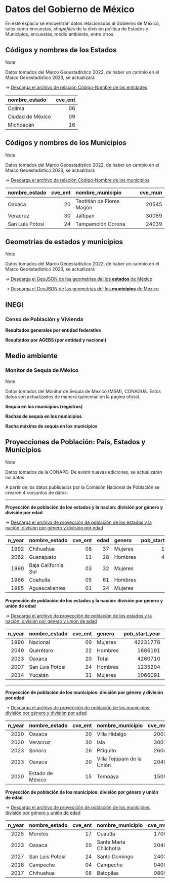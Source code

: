 # Datos del Gobierno de México

En este espacio se encuentran datos relacionados al Gobierno de México, 
tales como encuestas, _shapefiles_ de la división política de Estados y 
Municipios, encuestas, medio ambiente, entre otros.

## Códigos y nombres de los Estados 

> [!NOTE]
> Datos tomados del Marco Geoestadístico 2022, de haber un cambio en el Marco Geoestadístico 2023, se actualizará

→ [Descarga el archivo de relación Código-Nombre de las entidades](https://raw.githubusercontent.com/isaacarroyov/datos_facil_acceso/main/GobiernoMexicano/cve_nom_estados.csv)

| nombre_estado    |   cve_ent |
|:-----------------|----------:|
| Colima           |        06 |
| Ciudad de México |        09 |
| Michoacán        |        16 |


## Códigos y nombres de los Municipios 

> [!NOTE]
> Datos tomados del Marco Geoestadístico 2022, de haber un cambio en el Marco Geoestadístico 2023, se actualizará

→ [Descarga el archivo de relación Código-Nombre de los municipios](https://raw.githubusercontent.com/isaacarroyov/datos_facil_acceso/main/GobiernoMexicano/cve_nom_municipios.csv)

| nombre_estado   |   cve_ent | nombre_municipio          |   cve_mun |
|:----------------|----------:|:--------------------------|----------:|
| Oaxaca          |        20 | Teotitlán de Flores Magón |     20545 |
| Veracruz        |        30 | Jáltipan                  |     30089 |
| San Luis Potosí |        24 | Tampamolón Corona         |     24039 |


## Geometrías de estados y municipios

> [!NOTE]
> Datos tomados del Marco Geoestadístico 2022, de haber un cambio en el Marco Geoestadístico 2023, se actualizará

→ [Descarga el GeoJSON de las geometrías del los **estados** de México](https://raw.githubusercontent.com/isaacarroyov/datos_facil_acceso/main/GobiernoMexicano/geometrias/00ent_mexico.geojson)

→ [Descarga el GeoJSON de las geometrías del los **municipios** de México](https://raw.githubusercontent.com/isaacarroyov/datos_facil_acceso/main/GobiernoMexicano/geometrias/00mun_simplified-t005-geopandas.geojson)


## INEGI

### Censo de Población y Vivienda


**Resultados generales por entidad federativa**
<!-- TODO: Descripcion y descarga de los archivos de MSM -->

**Resultados por AGEBS (por entidad y nacional)**
<!-- TODO: Descripcion y descarga de los archivos de MSM -->


## Medio ambiente

### Monitor de Sequía de México

> [!NOTE]  
>  Datos tomados del Monitor de Sequía de Mexico (MSM), CONAGUA. Estos datos son actualizados de manera quincenal en la página oficial.

**Sequía en los municipios (registros)**
<!-- TODO: Descripcion y descarga de los archivos de MSM -->

**Rachas de sequía en los municipios**
<!-- TODO: Descripcion y descarga de los archivos de MSM -->

**Racha máxima de sequía en los municipios**
<!-- TODO: Descripcion y descarga de los archivos de MSM -->

## Proyecciones de Población: País, Estados y Municipios

> [!NOTE]  
>  Datos tomados de la CONAPO. De existir nuevas ediciones, se actualizarán los datos

A partir de los datos publicados por la Comisión Nacional de Población 
se crearon 4 conjuntos de datos:

---

**Proyección de población de los estados y la nación: división por género y división por edad**

→ [Descarga el archivo de proyección de población de los estados y la nación: división por género y división por edad](https://raw.githubusercontent.com/isaacarroyov/datos_facil_acceso/main/GobiernoMexicano/conapo_proyecciones/conapo_pob_ent_gender_age_1950_2070.csv)

| n_year | nombre_estado       | cve_ent | edad | genero  | pob_start_year | pob_mid_year |
|-------:|:--------------------|--------:|-----:|:--------|---------------:|-------------:|
|   1992 | Chihuahua           |      08 |   37 | Mujeres |          14532 |        14905 |
|   2062 | Guanajuato          |      11 |   28 | Hombres |          41364 |        41154 |
|   1990 | Baja California Sur |      03 |   32 | Mujeres |           2346 |         2407 |
|   1986 | Coahuila            |      05 |   61 | Hombres |           3718 |         3792 |
|   1985 | Aguascalientes      |      01 |   24 | Mujeres |           5327 |         5473 |

**Proyección de población de los estados y la nación: división por género y unión de edad**

→ [Descarga el archivo de proyección de población de los estados y la nación: división por género y unión de edad](https://raw.githubusercontent.com/isaacarroyov/datos_facil_acceso/main/GobiernoMexicano/conapo_proyecciones/conapo_pob_ent_gender_1950_2070.csv)

| n_year | nombre_estado   | cve_ent | genero  | pob_start_year | pob_mid_year |
|-------:|:----------------|--------:|:--------|---------------:|-------------:|
|   1990 | Nacional        |      00 | Mujeres |       42231778 |     42648349 |
|   2049 | Querétaro       |      22 | Hombres |        1686191 |      1690779 |
|   2023 | Oaxaca          |      20 | Total   |        4260710 |      4276769 |
|   2007 | San Luis Potosí |      24 | Hombres |        1235204 |      1241918 |
|   2014 | Yucatán         |      31 | Mujeres |        1066091 |      1073334 |

---

**Proyección de población de los municipios: división por género y división por edad**

→ [Descarga el archivo de proyección de población de los municipios: división por género y división por edad](https://raw.githubusercontent.com/isaacarroyov/datos_facil_acceso/main/GobiernoMexicano/conapo_proyecciones/conapo_pob_mun_gender_age_2015_2030.csv)


| n_year | nombre_estado    | cve_ent | nombre_municipio          | cve_mun | rango_edad | genero  | pob_mid_year |
|-------:|:-----------------|--------:|:--------------------------|--------:|:-----------|:--------|-------------:|
|   2020 | Oaxaca           |      20 | Villa Hidalgo             |   20038 | Age65_more | Hombres |          109 |
|   2020 | Veracruz         |      30 | Isla                      |   30077 | Age60_64   | Mujeres |          851 |
|   2023 | Sonora           |      26 | Pitiquito                 |   26047 | Age40_44   | Hombres |          367 |
|   2023 | Oaxaca           |      20 | Villa Tejúpam de la Unión |   20486 | Age10_14   | Mujeres |           99 |
|   2020 | Estado de México |      15 | Temoaya                   |   15087 | Age20_24   | Hombres |         4935 |


**Proyección de población de los municipios: división por género y unión de edad**

→ [Descarga el archivo de proyección de población de los municipios: división por género y unión de edad](https://raw.githubusercontent.com/isaacarroyov/datos_facil_acceso/main/GobiernoMexicano/conapo_proyecciones/conapo_pob_mun_gender_2015_2030.csv)


| n_year | nombre_estado   | cve_ent | nombre_municipio       | cve_mun | genero  | pob_mid_year |
|-------:|:----------------|--------:|:-----------------------|--------:|:--------|-------------:|
|   2025 | Morelos         |      17 | Cuautla                |   17006 | Total   |       219233 |
|   2023 | Oaxaca          |      20 | Santa María Chilchotla |   20406 | Hombres |        10339 |
|   2027 | San Luis Potosí |      24 | Santo Domingo          |   24033 | Total   |        13233 |
|   2018 | Campeche        |      04 | Campeche               |   04002 | Mujeres |       158667 |
|   2017 | Chihuahua       |      08 | Batopilas              |   08008 | Hombres |         6548 |